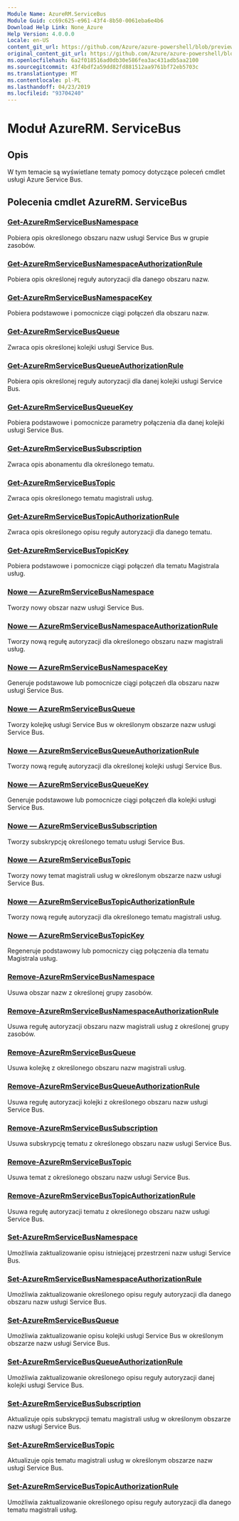 ```yaml
---
Module Name: AzureRM.ServiceBus
Module Guid: cc69c625-e961-43f4-8b50-0061eba6e4b6
Download Help Link: None_Azure
Help Version: 4.0.0.0
Locale: en-US
content_git_url: https://github.com/Azure/azure-powershell/blob/preview/src/ResourceManager/ServiceBus/Commands.ServiceBus/help/AzureRM.ServiceBus.md
original_content_git_url: https://github.com/Azure/azure-powershell/blob/preview/src/ResourceManager/ServiceBus/Commands.ServiceBus/help/AzureRM.ServiceBus.md
ms.openlocfilehash: 6a2f018516ad0db30e586fea3ac431adb5aa2100
ms.sourcegitcommit: 43f4bdf2a59dd82fd881512aa9761bf72eb5703c
ms.translationtype: MT
ms.contentlocale: pl-PL
ms.lasthandoff: 04/23/2019
ms.locfileid: "93704240"
---
```

# Moduł AzureRM. ServiceBus
## Opis
W tym temacie są wyświetlane tematy pomocy dotyczące poleceń cmdlet usługi Azure Service Bus.

## Polecenia cmdlet AzureRM. ServiceBus
### [Get-AzureRmServiceBusNamespace](Get-AzureRmServiceBusNamespace.md)
Pobiera opis określonego obszaru nazw usługi Service Bus w grupie zasobów.

### [Get-AzureRmServiceBusNamespaceAuthorizationRule](Get-AzureRmServiceBusNamespaceAuthorizationRule.md)
Pobiera opis określonej reguły autoryzacji dla danego obszaru nazw. 

### [Get-AzureRmServiceBusNamespaceKey](Get-AzureRmServiceBusNamespaceKey.md)
Pobiera podstawowe i pomocnicze ciągi połączeń dla obszaru nazw.

### [Get-AzureRmServiceBusQueue](Get-AzureRmServiceBusQueue.md)
Zwraca opis określonej kolejki usługi Service Bus.

### [Get-AzureRmServiceBusQueueAuthorizationRule](Get-AzureRmServiceBusQueueAuthorizationRule.md)
Pobiera opis określonej reguły autoryzacji dla danej kolejki usługi Service Bus. 

### [Get-AzureRmServiceBusQueueKey](Get-AzureRmServiceBusQueueKey.md)
Pobiera podstawowe i pomocnicze parametry połączenia dla danej kolejki usługi Service Bus.

### [Get-AzureRmServiceBusSubscription](Get-AzureRmServiceBusSubscription.md)
Zwraca opis abonamentu dla określonego tematu.

### [Get-AzureRmServiceBusTopic](Get-AzureRmServiceBusTopic.md)
Zwraca opis określonego tematu magistrali usług.

### [Get-AzureRmServiceBusTopicAuthorizationRule](Get-AzureRmServiceBusTopicAuthorizationRule.md)
Zwraca opis określonego opisu reguły autoryzacji dla danego tematu.

### [Get-AzureRmServiceBusTopicKey](Get-AzureRmServiceBusTopicKey.md)
Pobiera podstawowe i pomocnicze ciągi połączeń dla tematu Magistrala usług.

### [Nowe — AzureRmServiceBusNamespace](New-AzureRmServiceBusNamespace.md)
Tworzy nowy obszar nazw usługi Service Bus.

### [Nowe — AzureRmServiceBusNamespaceAuthorizationRule](New-AzureRmServiceBusNamespaceAuthorizationRule.md)
Tworzy nową regułę autoryzacji dla określonego obszaru nazw magistrali usług.

### [Nowe — AzureRmServiceBusNamespaceKey](New-AzureRmServiceBusNamespaceKey.md)
Generuje podstawowe lub pomocnicze ciągi połączeń dla obszaru nazw usługi Service Bus.

### [Nowe — AzureRmServiceBusQueue](New-AzureRmServiceBusQueue.md)
Tworzy kolejkę usługi Service Bus w określonym obszarze nazw usługi Service Bus.

### [Nowe — AzureRmServiceBusQueueAuthorizationRule](New-AzureRmServiceBusQueueAuthorizationRule.md)
Tworzy nową regułę autoryzacji dla określonej kolejki usługi Service Bus.

### [Nowe — AzureRmServiceBusQueueKey](New-AzureRmServiceBusQueueKey.md)
Generuje podstawowe lub pomocnicze ciągi połączeń dla kolejki usługi Service Bus.

### [Nowe — AzureRmServiceBusSubscription](New-AzureRmServiceBusSubscription.md)
Tworzy subskrypcję określonego tematu usługi Service Bus.

### [Nowe — AzureRmServiceBusTopic](New-AzureRmServiceBusTopic.md)
Tworzy nowy temat magistrali usług w określonym obszarze nazw usługi Service Bus.

### [Nowe — AzureRmServiceBusTopicAuthorizationRule](New-AzureRmServiceBusTopicAuthorizationRule.md)
Tworzy nową regułę autoryzacji dla określonego tematu magistrali usług.

### [Nowe — AzureRmServiceBusTopicKey](New-AzureRmServiceBusTopicKey.md)
Regeneruje podstawowy lub pomocniczy ciąg połączenia dla tematu Magistrala usług.

### [Remove-AzureRmServiceBusNamespace](Remove-AzureRmServiceBusNamespace.md)
Usuwa obszar nazw z określonej grupy zasobów. 

### [Remove-AzureRmServiceBusNamespaceAuthorizationRule](Remove-AzureRmServiceBusNamespaceAuthorizationRule.md)
Usuwa regułę autoryzacji obszaru nazw magistrali usług z określonej grupy zasobów.

### [Remove-AzureRmServiceBusQueue](Remove-AzureRmServiceBusQueue.md)
Usuwa kolejkę z określonego obszaru nazw magistrali usług.

### [Remove-AzureRmServiceBusQueueAuthorizationRule](Remove-AzureRmServiceBusQueueAuthorizationRule.md)
Usuwa regułę autoryzacji kolejki z określonego obszaru nazw usługi Service Bus.

### [Remove-AzureRmServiceBusSubscription](Remove-AzureRmServiceBusSubscription.md)
Usuwa subskrypcję tematu z określonego obszaru nazw usługi Service Bus.

### [Remove-AzureRmServiceBusTopic](Remove-AzureRmServiceBusTopic.md)
Usuwa temat z określonego obszaru nazw usługi Service Bus.

### [Remove-AzureRmServiceBusTopicAuthorizationRule](Remove-AzureRmServiceBusTopicAuthorizationRule.md)
Usuwa regułę autoryzacji tematu z określonego obszaru nazw usługi Service Bus.

### [Set-AzureRmServiceBusNamespace](Set-AzureRmServiceBusNamespace.md)
Umożliwia zaktualizowanie opisu istniejącej przestrzeni nazw usługi Service Bus.

### [Set-AzureRmServiceBusNamespaceAuthorizationRule](Set-AzureRmServiceBusNamespaceAuthorizationRule.md)
Umożliwia zaktualizowanie określonego opisu reguły autoryzacji dla danego obszaru nazw usługi Service Bus.

### [Set-AzureRmServiceBusQueue](Set-AzureRmServiceBusQueue.md)
Umożliwia zaktualizowanie opisu kolejki usługi Service Bus w określonym obszarze nazw usługi Service Bus.

### [Set-AzureRmServiceBusQueueAuthorizationRule](Set-AzureRmServiceBusQueueAuthorizationRule.md)
Umożliwia zaktualizowanie określonego opisu reguły autoryzacji danej kolejki usługi Service Bus.

### [Set-AzureRmServiceBusSubscription](Set-AzureRmServiceBusSubscription.md)
Aktualizuje opis subskrypcji tematu magistrali usług w określonym obszarze nazw usługi Service Bus.

### [Set-AzureRmServiceBusTopic](Set-AzureRmServiceBusTopic.md)
Aktualizuje opis tematu magistrali usług w określonym obszarze nazw usługi Service Bus.

### [Set-AzureRmServiceBusTopicAuthorizationRule](Set-AzureRmServiceBusTopicAuthorizationRule.md)
Umożliwia zaktualizowanie określonego opisu reguły autoryzacji dla danego tematu magistrali usług.

